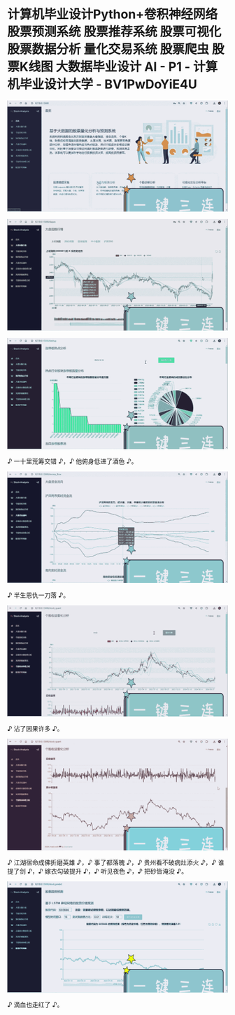 # 计算机毕业设计Python+卷积神经网络股票预测系统 股票推荐系统 股票可视化 股票数据分析 量化交易系统 股票爬虫 股票K线图 大数据毕业设计 AI - P1 - 计算机毕业设计大学 - BV1PwDoYiE4U

![](img/0cbbbae4327fff7036f0837cdea9ce9c_0.png)

![](img/0cbbbae4327fff7036f0837cdea9ce9c_1.png)

![](img/0cbbbae4327fff7036f0837cdea9ce9c_2.png)

♪ 一十里荒筹交错 ♪，♪ 他俯身低进了酒色 ♪。

![](img/0cbbbae4327fff7036f0837cdea9ce9c_4.png)

♪ 半生恩仇一刀落 ♪。

![](img/0cbbbae4327fff7036f0837cdea9ce9c_6.png)

♪ 沾了因果许多 ♪。

![](img/0cbbbae4327fff7036f0837cdea9ce9c_8.png)

♪ 江湖宿命成佛折磨英雄 ♪，♪ 事了都落魄 ♪，♪ 贵州看不破病灶添火 ♪，♪ 谁提了剑 ♪，♪ 嫁衣勾破提升 ♪，♪ 听见夜色 ♪，♪ 把砂皆淹没 ♪。



![](img/0cbbbae4327fff7036f0837cdea9ce9c_10.png)

♪ 滴血也走红了 ♪。